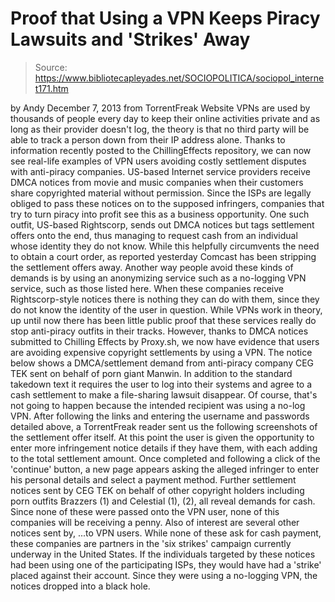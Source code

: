 # Proof that Using a VPN Keeps Piracy Lawsuits and 'Strikes' Away

> Source: https://www.bibliotecapleyades.net/SOCIOPOLITICA/sociopol_internet171.htm

by Andy
December 7, 2013
from
TorrentFreak Website
VPNs are used by thousands of people every day
to keep their online activities private and as long as their provider
doesn't log, the theory is that no third party will be able to track a
person down from their IP address alone.
Thanks to information recently posted to the
ChillingEffects repository, we can now see real-life examples of VPN users
avoiding costly settlement disputes with anti-piracy companies.
US-based Internet service providers receive
DMCA
notices from movie and music companies when their customers share
copyrighted material without permission.
Since the ISPs are legally obliged to pass these
notices on to the supposed infringers, companies that try to turn piracy
into profit see this as a business opportunity.
One such outfit, US-based
Rightscorp, sends out
DMCA notices but tags settlement offers onto the end, thus managing to
request cash from an individual whose identity they do not know.
While this
helpfully circumvents the need to obtain a court order, as
reported yesterday Comcast has been stripping the settlement offers
away.
Another way people avoid these kinds of demands
is by using an anonymizing service such as a no-logging VPN service, such as
those
listed here. When these companies receive Rightscorp-style notices there
is nothing they can do with them, since they do not know the identity of the
user in question.
While VPNs work in theory, up until now there
has been little public proof that these services really do stop anti-piracy
outfits in their tracks. However, thanks to DMCA notices submitted to
Chilling Effects by
Proxy.sh, we now have evidence that users are avoiding
expensive copyright settlements by using a VPN.
The notice below shows a DMCA/settlement demand
from anti-piracy company CEG TEK sent on behalf of porn giant Manwin. In
addition to the standard takedown text it requires the user to log into
their systems and agree to a cash settlement to make a file-sharing lawsuit
disappear.
Of course, that's not going to happen because
the intended recipient was using
a no-log VPN.
After following the links and entering the
username and passwords detailed above, a TorrentFreak reader sent us the
following screenshots of the settlement offer itself.
At this point the user is given the opportunity
to enter more infringement notice details if they have them, with each
adding to the total settlement amount.
Once completed and following a click of the
'continue' button, a new page appears asking the alleged infringer to enter
his personal details and select a payment method.
Further settlement notices sent by CEG TEK on
behalf of other copyright holders including porn outfits Brazzers (1)
and Celestial (1), (2),
all reveal demands for cash.
Since none of these were passed onto the VPN
user, none of this companies will be receiving a penny.
Also of interest are several other notices sent
by,
...to VPN users.
While none of these ask for cash payment, these
companies are partners in the 'six
strikes' campaign currently underway in the United States. If the
individuals targeted by these notices had been using one of the
participating ISPs, they would have had a 'strike' placed against their
account.
Since they were using a no-logging VPN, the
notices dropped into a black hole.

